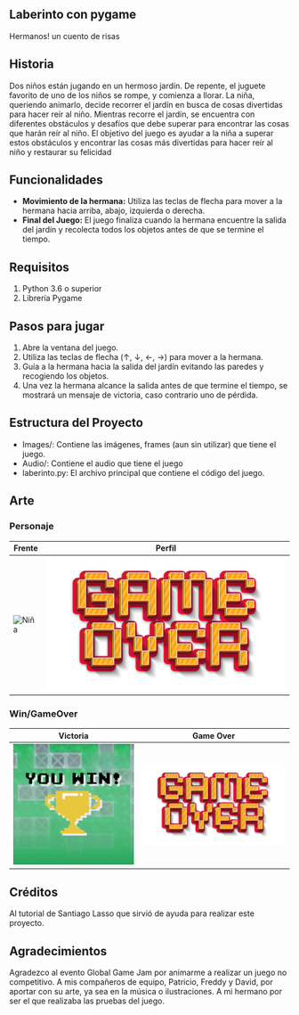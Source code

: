 ## Laberinto con pygame
Hermanos! un cuento de risas
## Historia
Dos niños están jugando en un hermoso jardín. De repente, el juguete favorito de uno de los niños se rompe, y comienza a llorar. La niña, queriendo animarlo, decide recorrer el jardín en busca de cosas divertidas para hacer reír al niño. Mientras recorre el jardín, se encuentra con diferentes obstáculos y desafíos que debe superar para encontrar las cosas que harán reír al niño. El objetivo del juego es ayudar a la niña a superar estos obstáculos y encontrar las cosas más divertidas para hacer reír al niño y restaurar su felicidad
## Funcionalidades
- **Movimiento de la hermana:** Utiliza las teclas de flecha para mover a la hermana hacia arriba, abajo, izquierda o derecha.
- **Final del Juego:** El juego finaliza cuando la hermana encuentre la salida del jardín y recolecta todos los objetos antes de que se termine el tiempo.
## Requisitos
1. Python 3.6 o superior
2. Librería Pygame
## Pasos para jugar
1. Abre la ventana del juego.
2. Utiliza las teclas de flecha (↑, ↓, ←, →) para mover a la hermana.
3. Guía a la hermana hacia la salida del jardín evitando las paredes y recogiendo los objetos.
4. Una vez la hermana alcance la salida antes de que termine el tiempo, se mostrará un mensaje de victoria, caso contrario uno de pérdida.
## Estructura del Proyecto
- Images/: Contiene las imágenes, frames (aun sin utilizar) que tiene el juego.
- Audio/: Contiene el audio que tiene el juego
- laberinto.py: El archivo principal que contiene el código del juego.
## Arte

### Personaje
| Frente | Perfil |
| ---------| ----------|
| ![Niña](Laberinto/Images/niña.png) | ![Game Over](Laberinto/Images/game_over.png) |

### Win/GameOver

| Victoria | Game Over |
| ---------| ----------|
| ![Victoria](Laberinto/Images/winn.png) | ![Game Over](Laberinto/Images/game_over.png) |


## Créditos
Al tutorial de Santiago Lasso que sirvió de ayuda para realizar este proyecto.
## Agradecimientos
Agradezco al evento Global Game Jam por animarme a realizar un juego no competitivo. A mis compañeros de equipo, Patricio, Freddy y David,  por aportar con su arte, ya sea en la música o ilustraciones. A mi hermano por ser el que realizaba las pruebas del juego. 
